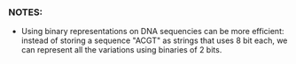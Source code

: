 ### NOTES:

- Using binary representations on DNA sequencies can be more efficient: instead of storing a sequence "ACGT" as strings that uses 8 bit each, we can represent all the variations using binaries of 2 bits.